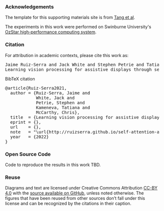 ### Acknowledgements

The template for this supporting materials site is from [Tang et al](https://github.com/attentionagent/attentionagent.github.io).

The experiments in this work were performed on Swinburne University's [OzStar high-performance computing system](https://supercomputing.swin.edu.au/ozstar/).

<h3 id="citation">Citation</h3>

For attribution in academic contexts, please cite this work as:

<pre class="citation short">Jaime Ruiz-Serra and Jack White and Stephen Petrie and Tatiana Kameneva and Chris McCarthy,
Learning vision processing for assistive displays through self-attention agents, 2022.</pre>

BibTeX citation

<pre class="citation long">@article{Ruiz-Serra2021,
  author = {Ruiz-Serra, Jaime and
            White, Jack and
            Petrie, Stephen and
            Kameneva, Tatiana and
            McCarthy, Chris},
  title  = {Learning vision processing for assistive displays through self-attention agents},
  eprint = {},
  url    = {},
  note   = "\url{http://ruizserra.github.io/self-attention-assistive-displays}",
  year   = {2022}
}</pre>


### Open Source Code

Code to reproduce the results in this work TBD.

### Reuse

Diagrams and text are licensed under Creative Commons Attribution [CC-BY 4.0](https://creativecommons.org/licenses/by/4.0/) with the [source available on GitHub](http://github.com/ruizserra/self-attention-assistive-displays/assets), unless noted otherwise. The figures that have been reused from other sources don’t fall under this license and can be recognized by the citations in their caption.
